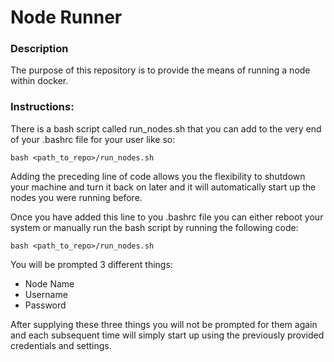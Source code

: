 # Node Runner

### Description
The purpose of this repository is to provide the means of running a node within docker.

### Instructions:
There is a bash script called run_nodes.sh that you can add to the very end of your .bashrc file for your user like so:

`bash <path_to_repo>/run_nodes.sh`

Adding the preceding line of code allows you the flexibility to shutdown your machine and turn it back on later and it will automatically start up the nodes you were running before.

Once you have added this line to you .bashrc file you can either reboot your system or manually run the bash script by running the following code:

`bash <path_to_repo>/run_nodes.sh`

You will be prompted 3 different things:
* Node Name
* Username
* Password

After supplying these three things you will not be prompted for them again and each subsequent time will simply start up using the previously provided credentials and settings.